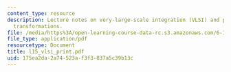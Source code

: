 ```yaml
---
content_type: resource
description: Lecture notes on very-large-scale integration (VLSI) and performance
  transformations.
file: /media/https%3A/open-learning-course-data-rc.s3.amazonaws.com/6-111-introductory-digital-systems-laboratory-spring-2006/175ea2da2a74523af3f3837a5c39b13c_l15_vlsi_print.pdf
file_type: application/pdf
resourcetype: Document
title: l15_vlsi_print.pdf
uid: 175ea2da-2a74-523a-f3f3-837a5c39b13c
---
```

